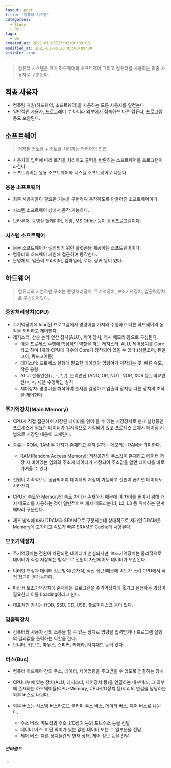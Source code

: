```yaml
---
layout: post
title: "컴퓨터 시스템"
categories:
  - Study
  - OS
tags:
  - OS
created_at: 2021-01-05T23:02:00+09:00
modified_at: 2021-01-05T23:03:00+09:00
visible: true
---
```


> 컴퓨터 시스템은 크게 하드웨어와 소프트웨어 그리고 컴퓨터를 사용하는 최종 사용자로 구분된다.

## 최종 사용자

* 컴퓨팅 자원(하드웨어, 소프트웨어)을 사용하는 모든 사용자를 일컫는다
* 일반적인 사용자, 프로그래머 뿐 아니라 외부에서 접속하는 다른 컴퓨터, 프로그램 등도 포함된다.



## 소프트웨어

> 저장된 정보들 + 정보를 처리하는 명령어의 집합

* 사용자의 입력에 따라 로직을 처리하고 출력을 반환하는 소프트웨어를 프로그램이라한다.
* 소프트웨어는 응용 소프트웨어와 시스템 소프트웨어로 나뉜다

### 응용 소프트웨어

* 최종 사용자들이 필요한 기능을 구현하여 동작하도록 만들어진 소프트웨어이다.
* 시스템 소프트웨어 상에서 동작 가능하다.

* 브라우저, 동영상 플레이어, 게임, MS Office 등이 응용프로그램이다.

### 시스템 소프트웨어

* 응용 소프트웨어가 실행되기 위한 플랫폼을 제공하는 소프트웨어이다.
* 컴퓨터의 하드웨어 자원에 접근하여 동작한다.
* 운영체제, 입출력 드라이버, 컴파일러, 로더, 링커 등이 있다.



## 하드웨어

> 컴퓨터의 기본적인 구조는 중앙처리장치, 주기억장치, 보조기억장치, 입출력장치로 구성되어있다.

### 중앙처리장치(CPU)

* 주기억장기에 load된 프로그램에서 명령어를 가져와 수행하고 다른 하드웨어의 동작을 처리하고 제어한다.
* 레지스터, 산술 논리 연산 장치(ALU), 제어 장치, 캐시 메모리 등으로 구성된다.
  * 이중 프로세스 수행에 핵심적인 역할을 하는 레지스터, ALU, 제어장치를 Core라고 하며 1개의 CPU에 다수의 Core가 장착되어 있을 수 있다.(싱글코어, 듀얼코어, 쿼드코어등)
  * 레지스터: 프로세스 실행에 필요한 데이터와 명령어가 저장되는 곳, 빠른 속도, 작은 용량
  * ALU: 산술연산(+, -, *, /), 논리연산 (AND, OR, NOT, NOR, XOR 등), 비교연산(<, =, >)을 수행하는 장치
  * 제어장치: 명령어를 해석하여 순서를 결정하고 입출력 장치등 다른 장치의 조작을 제어한다.



### 주기억장치(Main Memory)

* CPU가 직접 접근하여 저장된 데이터를 읽어 올 수 있는 저장장치로 현재 실행중인 프로세스에 필요한 데이터가 일시적으로 저장되어 있고 프로세스 교체시 페이징 기법으로 저장된 내용이 교체된다.
* 종류는 ROM, RAM 두 가지가 존재하고 흔히 말하는 메모리는 RAM을 의미한다.
  * RAM(Random Access Memory): 저장공간의 주소값이 존재하고 데이터 저장 시 비어있는 임의의 주소에 데이터가 저장되어 주소값을 알면 데이터를 바로 가져올 수 있다.

* 전원이 지속적으로 공급되어야 데이터의 저장이 가능하고 전원이 끊기면 데이터도 사라진다.
* CPU의 속도와 Memory의 속도 차이가 존재하기 때문에 이 차이를 줄이기 위해 캐시 메모리를 사용하는 것이 일반적이며 캐시 메모리는 L1, L2, L3 등 위치하는 단계에따라 구분한다.
* 제조 방식에 따라 DRAM과 SRAM으로 구분되는데 상대적으로 저가인 DRAM은 Memory에 고가이고 속도가 빠른 SRAM은 Cache에 사용된다.



### 보조기억장치

* 주기억장치는 전원이 차단되면 데이터가 손실되지만, 보조기억장치는 물리적으로 데이터가 직접 저장되는 방식으로 전원이 차단되어도 데이터가 보존된다.
* 이러한 특징과 데이터 접근방식(순차적, 직접 접근)때문에 속도가 느려 CPU에서 직접 접근이 불가능하다.
* 따라서 보조기억장치에 존재하는 프로그램을 주기억장치에 옮기고 실행하는 과정이 필요한데 이를 Loading이라고 한다.

* 대표적인 장치는 HDD, SSD, CD, USB, 플로피디스크 등이 있다.



### 입출력장치

* 컴퓨터와 사용자 간의 소통을 할 수 있는 장치로 명령을 입력받거나 프로그램 실행의 결과값을 출력하는 역할을 한다.
* 모니터, 키보드, 마우스, 스피커, 카메라, 터치패드 등이 있다.



### 버스(Bus)

* 컴퓨터 하드웨어 간의 주소, 데이터, 제어명령을 주고받을 수 있도록 연결하는 장치
* CPU내부에 있는 장치(ALU, 레지스터, 제어장치 등)을 연결하는 내부버스, 그 외부에 존재하는 하드웨어들(CPU-Memory, CPU-I/O장치 등)끼리의 연결을 담당하는 외부 버스로 나뉜다.

* 외부 버스는 시스템 버스라고도 불리며 주소 버스, 데이터 버스, 제어 버스로 나뉜다.
  * 주소 버스: 메모리의 주소, I/O장치 등의 포트주소 등을 전달
  * 데이터 버스: 어떤 의미가 있는 값인 데이터 또는 그 일부분을 전달
  * 제어 버스: 다른 장치들간의 현재 상태, 제어 정보 등을 전달





##### 인터럽트

...